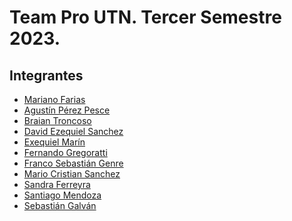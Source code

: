 # Team Pro UTN. Tercer Semestre 2023.


## Integrantes

- [Mariano Farias]()
- [Agustín Pérez Pesce]()
- [Braian Troncoso]()
- [David Ezequiel Sanchez]()
- [Exequiel Marín]()
- [Fernando Gregoratti]()
- [Franco Sebastián Genre]()
- [Mario Cristian Sanchez]()
- [Sandra Ferreyra]()
- [Santiago Mendoza]()
- [Sebastián Galván](https://github.com/SebasGalvan)